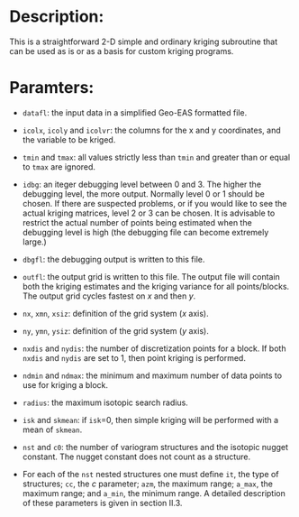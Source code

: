 # Description:

This is a straightforward 2-D simple and ordinary kriging subroutine that can
be used as is or as a basis for custom kriging programs.


# Paramters:

- `datafl`: the input data in a simplified Geo-EAS formatted file.

- `icolx`, `icoly` and `icolvr`: the columns for the x and y coordinates, and
the variable to be kriged.

- `tmin` and `tmax`: all values strictly less than `tmin` and greater than or
equal to `tmax` are ignored.

- `idbg`: an iteger debugging level between 0 and 3. The higher the debugging
level, the more output. Normally level 0 or 1 should be chosen. If there are
suspected problems, or if you would like to see the actual kriging matrices,
level 2 or 3 can be chosen. It is advisable to restrict the actual number of
points being estimated when the debugging level is high (the debugging file
can become extremely large.)

- `dbgfl`: the debugging output is written to this file.

- `outfl`: the output grid is written to this file. The output file will contain
both the kriging estimates and the kriging variance for all points/blocks. The
output grid cycles fastest on *x* and then *y*.

- `nx`, `xmn`, `xsiz`: definition of the grid system (*x* axis).

- `ny`, `ymn`, `ysiz`: definition of the grid system (*y* axis).

- `nxdis` and `nydis`: the number of discretization points for a block. If both
`nxdis` and `nydis` are set to 1, then point kriging is performed.

- `ndmin` and `ndmax`: the minimum and maximum number of data points to use for
kriging a block.

- `radius`: the maximum isotopic search radius.

- `isk` and `skmean`: if `isk`=0, then simple kriging will be performed with a
mean of `skmean`.

- `nst` and `c0`: the number of variogram structures and the isotopic nugget
constant. The nugget constant does not count as a structure.

- For each of the `nst` nested structures one must define `it`, the type of
structures; `cc`, the *c* parameter; `azm`, the maximum range; `a_max`, the
maximum range; and `a_min`, the minimum range. A detailed description of these
parameters is given in section II.3.
